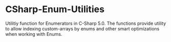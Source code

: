 # CSharp-Enum-Utilities

Utilitiy function for Enumerators in C-Sharp 5.0. The functions provide utility to allow indexing custom-arrays by enums and 
other smart optimizations when working with Enums.
